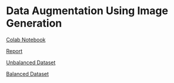 # Data Augmentation Using Image Generation

[Colab Notebook](https://colab.research.google.com/drive/12AAMlu409uS278zjksbPqfofnJIKU7cH?usp=sharing)

[Report](https://drive.google.com/file/d/132escLz_4e7LtyQ1XTn06M7V8itDYumT/view?usp=sharing)

[Unbalanced Dataset](https://drive.google.com/file/d/1tvw_OuokEJ5XGEWY5QWjOP-fwm3MHFtI/view?usp=drive_link)

[Balanced Dataset](https://drive.google.com/file/d/17AtQqRNWY3O300ZiGTV0-b_hgqj9M8Z8/view?usp=drive_link)
